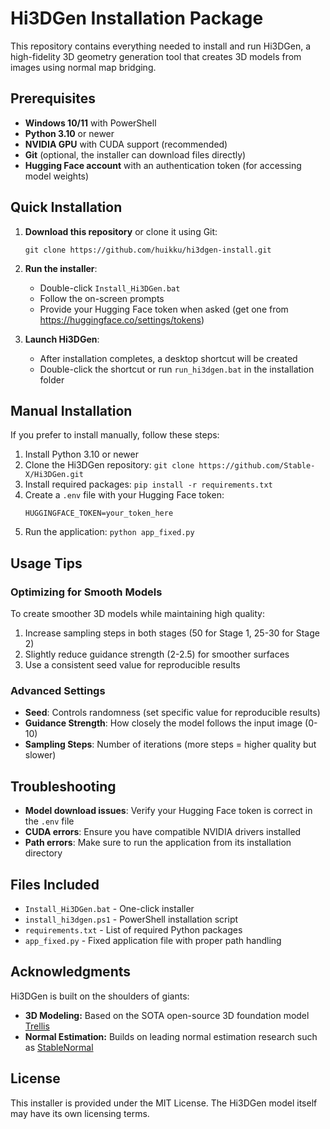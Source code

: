 # Hi3DGen Installation Package

This repository contains everything needed to install and run Hi3DGen, a high-fidelity 3D geometry generation tool that creates 3D models from images using normal map bridging.

## Prerequisites

- **Windows 10/11** with PowerShell
- **Python 3.10** or newer
- **NVIDIA GPU** with CUDA support (recommended)
- **Git** (optional, the installer can download files directly)
- **Hugging Face account** with an authentication token (for accessing model weights)

## Quick Installation

1. **Download this repository** or clone it using Git:
   ```
   git clone https://github.com/huikku/hi3dgen-install.git
   ```

2. **Run the installer**:
   - Double-click `Install_Hi3DGen.bat`
   - Follow the on-screen prompts
   - Provide your Hugging Face token when asked (get one from https://huggingface.co/settings/tokens)

3. **Launch Hi3DGen**:
   - After installation completes, a desktop shortcut will be created
   - Double-click the shortcut or run `run_hi3dgen.bat` in the installation folder

## Manual Installation

If you prefer to install manually, follow these steps:

1. Install Python 3.10 or newer
2. Clone the Hi3DGen repository: `git clone https://github.com/Stable-X/Hi3DGen.git`
3. Install required packages: `pip install -r requirements.txt`
4. Create a `.env` file with your Hugging Face token:
   ```
   HUGGINGFACE_TOKEN=your_token_here
   ```
5. Run the application: `python app_fixed.py`

## Usage Tips

### Optimizing for Smooth Models

To create smoother 3D models while maintaining high quality:

1. Increase sampling steps in both stages (50 for Stage 1, 25-30 for Stage 2)
2. Slightly reduce guidance strength (2-2.5) for smoother surfaces
3. Use a consistent seed value for reproducible results

### Advanced Settings

- **Seed**: Controls randomness (set specific value for reproducible results)
- **Guidance Strength**: How closely the model follows the input image (0-10)
- **Sampling Steps**: Number of iterations (more steps = higher quality but slower)

## Troubleshooting

- **Model download issues**: Verify your Hugging Face token is correct in the `.env` file
- **CUDA errors**: Ensure you have compatible NVIDIA drivers installed
- **Path errors**: Make sure to run the application from its installation directory

## Files Included

- `Install_Hi3DGen.bat` - One-click installer
- `install_hi3dgen.ps1` - PowerShell installation script
- `requirements.txt` - List of required Python packages
- `app_fixed.py` - Fixed application file with proper path handling

## Acknowledgments

Hi3DGen is built on the shoulders of giants:
- **3D Modeling:** Based on the SOTA open-source 3D foundation model [Trellis](https://github.com/microsoft/TRELLIS)
- **Normal Estimation:** Builds on leading normal estimation research such as [StableNormal](https://github.com/hugoycj/StableNormal)

## License

This installer is provided under the MIT License. The Hi3DGen model itself may have its own licensing terms.
